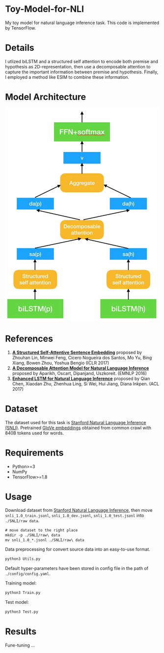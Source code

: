 # Toy-Model-for-NLI

My toy model for natural language inference task. This code is implemented by TensorFlow.

# Details

I utlized biLSTM and a structured self attention to encode both premise and hypothesis as 2D-representation, then use a decomposable attention to capture the important information between premise and hypothesis. Finally, I employed a method like ESIM to combine these information.

# Model Architecture

![model](https://github.com/HsiaoYetGun/Toy-Model-for-NLI/blob/master/fig/model.jpg)

# References

1. **[A Structured Self-Attentive Sentence Embedding](https://arxiv.org/abs/1703.03130)** proposed by Zhouhan Lin, Minwei Feng, Cicero Nogueira dos Santos, Mo Yu, Bing Xiang, Bowen Zhou, Yoshua Bengio (ICLR 2017)
2. **[A Decomposable Attention Model for Natural Language Inference](https://arxiv.org/abs/1606.01933)** proposed by Aparikh, Oscart, Dipanjand, Uszkoreit. (EMNLP 2016)
3. **[Enhanced LSTM for Natural Language Inference](https://arxiv.org/abs/1609.06038)** proposed by Qian Chen, Xiaodan Zhu, Zhenhua Ling, Si Wei, Hui Jiang, Diana Inkpen. (ACL 2017)

# Dataset

The dataset used for this task is [Stanford Natural Language Inference (SNLI)](https://nlp.stanford.edu/projects/snli/). Pretrained [GloVe embeddings](https://nlp.stanford.edu/projects/glove/) obtained from common crawl with 840B tokens used for words.

# Requirements

- Python>=3
- NumPy
- TensorFlow>=1.8

# Usage

Download dataset from [Stanford Natural Language Inference](https://nlp.stanford.edu/projects/snli/), then move `snli_1.0_train.jsonl`, `snli_1.0_dev.jsonl`, `snli_1.0_test.jsonl` into `./SNLI/raw data`.

```com
# move dataset to the right place
mkdir -p ./SNLI/raw\ data
mv snli_1.0_*.jsonl ./SNLI/raw\ data
```

Data preprocessing for convert source data into an easy-to-use format.

```python
python3 Utils.py
```

Default hyper-parameters have been stored in config file in the path of `./config/config.yaml`.

Training model:

```python
python3 Train.py
```

Test model:

```python
python3 Test.py
```

# Results

Fune-tuning ...